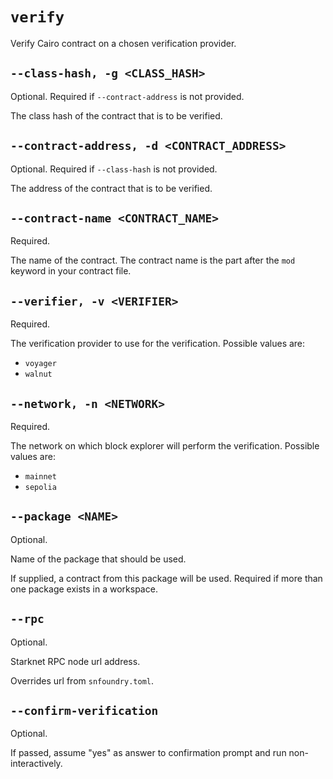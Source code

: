 # `verify`
Verify Cairo contract on a chosen verification provider.

## `--class-hash, -g <CLASS_HASH>`

Optional. Required if `--contract-address` is not provided.

The class hash of the contract that is to be verified.

## `--contract-address, -d <CONTRACT_ADDRESS>`

Optional. Required if `--class-hash` is not provided.

The address of the contract that is to be verified.

## `--contract-name <CONTRACT_NAME>`
Required.

The name of the contract. The contract name is the part after the `mod` keyword in your contract file.

## `--verifier, -v <VERIFIER>`
Required.

The verification provider to use for the verification. Possible values are:
* `voyager`
* `walnut`

## `--network, -n <NETWORK>`
Required.

The network on which block explorer will perform the verification. Possible values are:
* `mainnet`
* `sepolia`

## `--package <NAME>`
Optional.

Name of the package that should be used.

If supplied, a contract from this package will be used. Required if more than one package exists in a workspace.

## `--rpc`
Optional.

Starknet RPC node url address.

Overrides url from `snfoundry.toml`.

## `--confirm-verification`
Optional.

If passed, assume "yes" as answer to confirmation prompt and run non-interactively.
